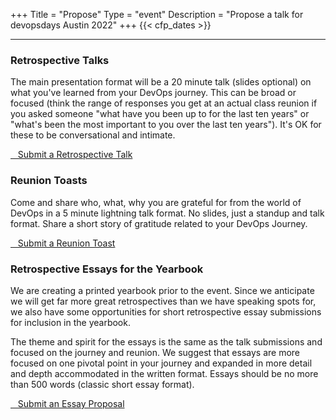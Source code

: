 +++
Title = "Propose"
Type = "event"
Description = "Propose a talk for devopsdays Austin 2022"
+++
  {{< cfp_dates >}}

<hr>



### Retrospective Talks

The main presentation format will be a 20 minute talk (slides optional) on what you've learned from your DevOps journey. This can be broad or focused (think the range of responses you get at an actual class reunion if you asked someone "what have you been up to for the last ten years" or "what's been the most important to you over the last ten years"). It's OK for these to be conversational and intimate.

<a href="https://sessionize.com/devopsdays-austin-2022/" class="btn btn-primary"><i class="fa fa-graduation-cap fa-lg"></i>&nbsp;&nbsp;&nbsp;Submit a Retrospective Talk</a>

### Reunion Toasts

Come and share who, what, why you are grateful for from the world of DevOps in a 5 minute lightning talk format. No slides, just a standup and talk format. Share a short story of gratitude related to your DevOps Journey.

<a href="https://sessionize.com/devopsdays-austin-2022/" class="btn btn-primary"><i class="fa fa-glass fa-lg"></i>&nbsp;&nbsp;&nbsp;Submit a Reunion Toast</a>


### Retrospective Essays for the Yearbook

We are creating a printed yearbook prior to the event. Since we anticipate we will get far more great retrospectives than we have speaking spots for, we also have some opportunities for short retrospective essay submissions for inclusion in the yearbook.

The theme and spirit for the essays is the same as the talk submissions and focused on the journey and reunion. We suggest that essays are more focused on one pivotal point in your journey and  expanded in more detail and depth accommodated in the written format. Essays should be no more than 500 words (classic short essay format).

<a href="https://sessionize.com/devopsdays-austin-2022/" class="btn btn-primary"><i class="fa fa-book fa-lg"></i>&nbsp;&nbsp;&nbsp;Submit an Essay Proposal</a>
